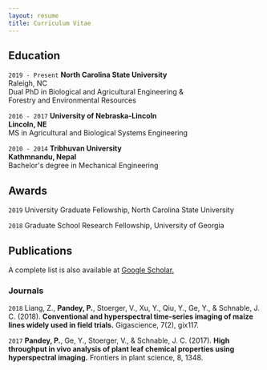 ```yaml
---
layout: resume
title: Curriculum Vitae
---
```

## Education

`2019 - Present`
__North Carolina State University__   
Raleigh, NC        
Dual PhD in Biological and Agricultural Engineering &    
Forestry and Environmental Resources

`2016 - 2017`
__University of Nebraska-Lincoln    
Lincoln, NE__     
MS in Agricultural and Biological Systems Engineering 

`2010 - 2014`
__Tribhuvan University  
Kathmnandu, Nepal__     
Bachelor's degree in Mechanical Engineering


## Awards

`2019`
University Graduate Fellowship, North Carolina State University

`2018`
Graduate School Research Fellowship, University of Georgia

## Publications

A complete list is also available at [Google Scholar.](https://scholar.google.com/citations?user=O1qUwKcAAAAJ&hl=en) 

### Journals    

`2018`
Liang, Z., __Pandey, P.__, Stoerger, V., Xu, Y., Qiu, Y., Ge, Y., & Schnable, J. C. (2018). __Conventional and hyperspectral time-series imaging of maize lines widely used in field trials.__ Gigascience, 7(2), gix117. 


`2017`
__Pandey, P.__, Ge, Y., Stoerger, V., & Schnable, J. C. (2017). __High throughput in vivo analysis of plant leaf chemical properties using hyperspectral imaging.__ Frontiers in plant science, 8, 1348.    

